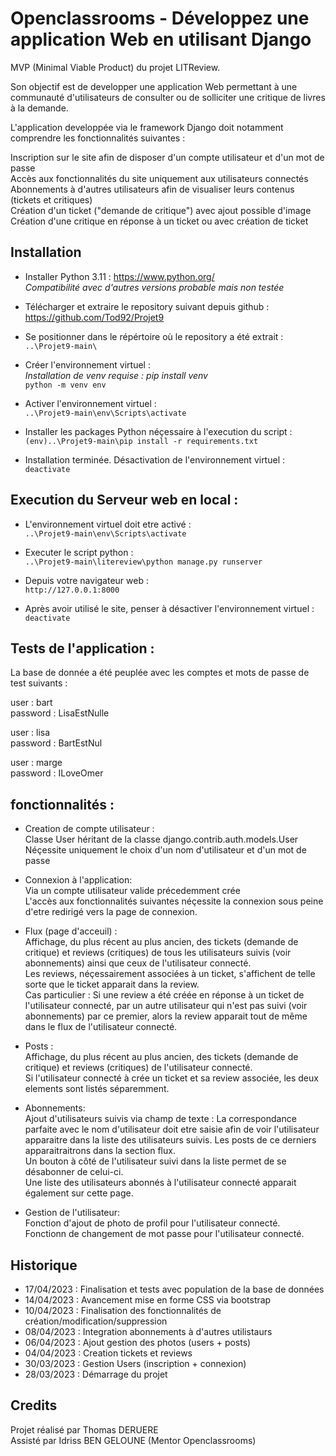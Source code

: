 # Openclassrooms - Développez une application Web en utilisant Django

MVP (Minimal Viable Product) du projet LITReview.

Son objectif est de developper une application Web permettant à une communauté d'utilisateurs de consulter ou de solliciter une critique de livres à la demande.

L'application developpée via le framework Django doit notamment comprendre les fonctionnalités suivantes :

Inscription sur le site afin de disposer d'un compte utilisateur et d'un mot de passe\
Accès aux fonctionnalités du site uniquement aux utilisateurs connectés\
Abonnements à d'autres utilisateurs afin de visualiser leurs contenus (tickets et critiques)\
Création d'un ticket ("demande de critique") avec ajout possible d'image\
Création d'une critique en réponse à un ticket ou avec création de ticket



## Installation

* Installer Python 3.11 :
 https://www.python.org/  \
  _Compatibilité avec d'autres versions probable mais non testée_

* Télécharger et extraire le repository suivant depuis github :\
https://github.com/Tod92/Projet9

* Se positionner dans le répértoire où le repository a été extrait :\
  `..\Projet9-main\`

* Créer l'environnement virtuel :\
_Installation de venv requise : pip install venv_\
  `python -m venv env`

* Activer l'environnement virtuel :\
  `..\Projet9-main\env\Scripts\activate`

* Installer les packages Python néçessaire à l'execution du script :\
  `(env)..\Projet9-main\pip install -r requirements.txt`

* Installation terminée. Désactivation de l'environnement virtuel :\
  `deactivate`

## Execution du Serveur web en local :

* L'environnement virtuel doit etre activé :\
  `..\Projet9-main\env\Scripts\activate`

* Executer le script python :\
  `..\Projet9-main\litereview\python manage.py runserver`

* Depuis votre navigateur web :\
  `http://127.0.0.1:8000`

* Après avoir utilisé le site, penser à désactiver l'environnement virtuel :\
  `deactivate`

## Tests de l'application :

La base de donnée a été peuplée avec les comptes et mots de passe de test suivants :

user : bart\
password : LisaEstNulle

user : lisa\
password : BartEstNul

user : marge\
password : ILoveOmer

## fonctionnalités :

* Creation de compte utilisateur :\
Classe User héritant de la classe django.contrib.auth.models.User\
Néçessite uniquement le choix d'un nom d'utilisateur et d'un mot de passe

* Connexion à l'application:\
Via un compte utilisateur valide précedemment crée\
L'accès aux fonctionnalités suivantes néçessite la connexion sous peine d'etre redirigé vers la page de connexion.

* Flux (page d'acceuil) :\
Affichage, du plus récent au plus ancien, des tickets (demande de critique) et reviews (critiques) de tous les utilisateurs suivis (voir abonnements) ainsi que ceux de l'utilisateur connecté.\
Les reviews, néçessairement associées à un ticket, s'affichent de telle sorte que le ticket apparait dans la review.\
Cas particulier : Si une review a été créée en réponse à un ticket de l'utilisateur connecté, par un autre utilisateur qui n'est pas suivi (voir abonnements) par ce premier, alors la review apparait tout de même dans le flux de l'utilisateur connecté.

* Posts :\
Affichage, du plus récent au plus ancien, des tickets (demande de critique) et reviews (critiques) de l'utilisateur connecté.\
Si l'utilisateur connecté à crée un ticket et sa review associée, les deux elements sont listés séparemment.

* Abonnements:\
Ajout d'utilisateurs suivis via champ de texte : La correspondance parfaite avec le nom d'utilisateur doit etre saisie afin de voir l'utilisateur apparaitre dans la liste des utilisateurs suivis. Les posts de ce derniers apparaitraitrons dans la section flux.\
Un bouton à côté de l'utilisateur suivi dans la liste permet de se désabonner de celui-ci.\
Une liste des utilisateurs abonnés à l'utilisateur connecté apparait également sur cette page.

* Gestion de l'utilisateur:\
Fonction d'ajout de photo de profil pour l'utilisateur connecté.\
Fonctionn de changement de mot passe pour l'utilisateur connecté.

## Historique

* 17/04/2023 : Finalisation et tests avec population de la base de données
* 14/04/2023 : Avancement mise en forme CSS via bootstrap
* 10/04/2023 : Finalisation des fonctionnalités de création/modification/suppression
* 08/04/2023 : Integration abonnements à d'autres utilistaurs
* 06/04/2023 : Ajout gestion des photos (users + posts)
* 04/04/2023 : Creation tickets et reviews
* 30/03/2023 : Gestion Users (inscription + connexion)
* 28/03/2023 : Démarrage du projet

## Credits
Projet réalisé par Thomas DERUERE\
Assisté par Idriss BEN GELOUNE (Mentor Openclassrooms)
